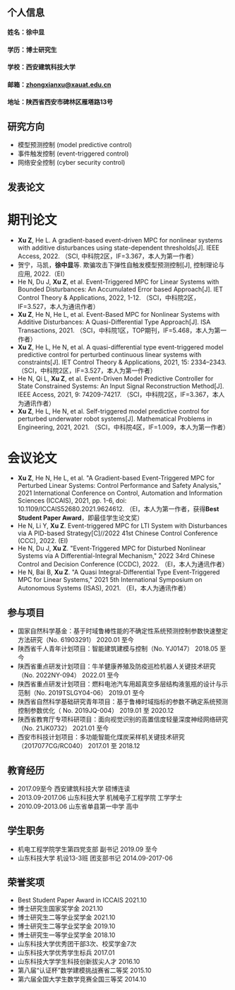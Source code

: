 ## 个人信息
#### 姓名：徐中显
#### 学历：博士研究生
#### 学校：西安建筑科技大学
#### 邮箱：zhongxianxu@xauat.edu.cn
#### 地址：陕西省西安市碑林区雁塔路13号

## 研究方向
- 模型预测控制 (model predictive control)
- 事件触发控制 (event-triggered control)
- 网络安全控制 (cyber security control)

## 发表论文

# 期刊论文
- **Xu Z**, He L. A gradient-based event-driven MPC for nonlinear systems with additive disturbances using state-dependent thresholds[J]. IEEE Access, 2022. （SCI, 中科院2区，IF=3.367，本人为第一作者）
- 贺宁，马凯，**徐中显**等. 欺骗攻击下弹性自触发模型预测控制[J], 控制理论与应用, 2022.（EI）
- He N, Du J, **Xu Z**, et al. Event-Triggered MPC for Linear Systems with Bounded Disturbances: An Accumulated Error based Approach[J]. IET Control Theory & Applications, 2022, 1-12. （SCI，中科院2区，IF=3.527，本人为通讯作者）
- **Xu Z**, He N, He L, et al. Event-Based MPC for Nonlinear Systems with Additive Disturbances: A Quasi-Differential Type Approach[J]. ISA Transactions, 2021. （SCI，中科院1区，TOP期刊，IF=5.468，本人为第一作者）
- **Xu Z**, He L, He N, et al. A quasi-differential type event-triggered model predictive control for perturbed continuous linear systems with constraints[J]. IET Control Theory & Applications, 2021, 15: 2334–2343. （SCI，中科院2区，IF=3.527，本人为第一作者）
- He N, Qi L, **Xu Z**, et al. Event-Driven Model Predictive Controller for State Constrained Systems: An Input Signal Reconstruction Method[J]. IEEE Access, 2021, 9: 74209-74217. （SCI，中科院2区，IF=3.367，本人为通讯作者）
- **Xu Z**, He L, He N, et al. Self-triggered model predictive control for perturbed underwater robot systems[J]. Mathematical Problems in Engineering, 2021, 2021. （SCI，中科院4区，IF=1.009，本人为第一作者）

# 会议论文
- **Xu Z**, He N, He L, et al. "A Gradient-based Event-Triggered MPC for Perturbed Linear Systems: Control Performance and Safety Analysis," 2021 International Conference on Control, Automation and Information Sciences (ICCAIS), 2021, pp. 1-6, doi: 10.1109/ICCAIS52680.2021.9624612. （EI，本人为第一作者，获得**Best Student Paper Award**，即最佳学生论文奖）
- He N, Li Y, **Xu Z**. Event-triggered MPC for LTI System with Disturbances via A PID-based Strategy[C]//2022 41st Chinese Control Conference (CCC), 2022. (EI)
- He N, Du J, **Xu Z**. "Event-Triggered MPC for Disturbed Nonlinear Systems via A Differential-Integral Mechanism," 2022 34rd Chinese Control and Decision Conference (CCDC), 2022. （EI，本人为通讯作者）
- He N, Bai B, **Xu Z**. "A Quasi Integral-Differential Type Event-Triggered MPC for Linear Systems," 2021 5th International Symposium on Autonomous Systems (ISAS), 2021. （EI，本人为通讯作者）


## 参与项目
- 国家自然科学基金：基于时域鲁棒性能的不确定性系统预测控制参数快速整定方法研究（No. 61903291）  2020.01 至今
- 陕西省千人青年计划项目：智能建筑建模与控制（No. YJ0147）  2018.05 至今
- 陕西省重点研发计划项目：牛羊健康养殖及防疫巡检机器人关键技术研究（No. 2022NY-094）  2022.01 至今
- 陕西省重点研发计划项目：燃料电池汽车用超真空多层结构液氢瓶的设计与示范制（No. 2019TSLGY04-06）  2019.01 至今
- 陕西省自然科学基础研究青年项目：基于鲁棒时域指标的参数不确定系统预测控制参数优化（ No. 2019JQ-004）  2019.01 至 2020.12
- 陕西省教育厅专项科研项目：面向视觉识别的高置信度轻量深度神经网络研究（No. 21JK0732）  2021.01 至今
- 西安市科技计划项目：多功能智能化煤炭采样机关键技术研究（2017077CG/RC040）  2017.01 至 2018.12

## 教育经历
- 2017.09至今 西安建筑科技大学 硕博连读
- 2013.09-2017.06 山东科技大学 机械电子工程学院 工学学士
- 2010.09-2013.06 山东省单县第一中学 高中

## 学生职务
- 机电工程学院学生第四党支部 副书记  2019.09 至今
- 山东科技大学 机设13-3班 团支部书记 2014.09-2017-06

## 荣誉奖项
- Best Student Paper Award in ICCAIS  2021.10
- 博士研究生国家奖学金  2021.10
- 博士研究生二等学业奖学金  2021.10
- 博士研究生二等学业奖学金  2019.10
- 博士研究生一等学业奖学金  2018.10
- 山东科技大学优秀团干部3次、校奖学金7次
- 山东科技大学优秀学生标兵  2017.01
- 山东科技大学学生科技创新拔尖人才  2016.10
- 第八届“认证杯”数学建模挑战赛省二等奖  2015.10
- 第六届全国大学生数学竞赛全国三等奖  2014.10
